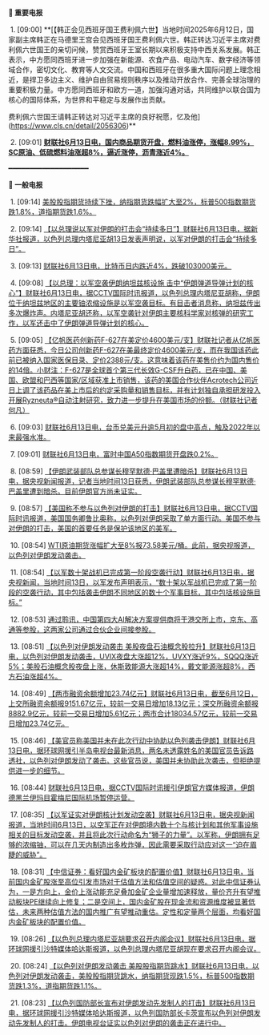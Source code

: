 **🔴 重要电报**

  1. [09:00] **[【韩正会见西班牙国王费利佩六世】当地时间2025年6月12日，国家副主席韩正在马德里王宫会见西班牙国王费利佩六世。韩正转达习近平主席对费利佩六世国王的亲切问候，赞赏西班牙王室长期以来积极支持中西关系发展。韩正表示，中方愿同西班牙进一步加强在新能源、农食产品、电动汽车、数字经济等领域合作，密切文化、教育等人文交流。中国和西班牙在很多重大国际问题上理念相近，是捍卫多边主义、维护自由贸易规则秩序以及推动开放合作、完善全球治理的重要积极力量。中方愿同西班牙和欧方一道，加强沟通对话，共同维护以联合国为核心的国际体系，为世界和平稳定与发展作出贡献。

费利佩六世国王请韩正转达对习近平主席的良好祝愿，忆及他](https://www.cls.cn/detail/2056306)**

  2. [09:01] **[财联社6月13日电，国内商品期货开盘，燃料油涨停，涨幅8.99%，SC原油、低硫燃料油涨超8%，逼近涨停，沥青涨近4%。](https://www.cls.cn/detail/2056316)**

━━━━━━━━━━━━━━━━━━━

**📰 一般电报**

  1. [09:14] [美股股指期货持续下挫，纳指期货跌幅扩大至2%，标普500指数期货跌1.8%，道指期货跌1.6%。](https://www.cls.cn/detail/2056351)

  2. [09:14] [【以总理说以军对伊朗的打击会“持续多日”】财联社6月13日电，据新华社报道，以色列总理内塔尼亚胡13日发表声明说，以军对伊朗的打击会“持续多日”。](https://www.cls.cn/detail/2056350)

  3. [09:13] [财联社6月13日电，比特币日内跌近4%，跌破103000美元。](https://www.cls.cn/detail/2056349)

  4. [09:08] [【以总理：以军空袭伊朗纳坦兹核设施 击中“伊朗弹道导弹计划的核心”】财联社6月13日电，据CCTV国际时讯报道，以色列总理内塔尼亚胡称，伊朗位于纳坦兹地区的主要铀浓缩设施是以军空袭目标。有目击者消息称，纳坦兹传出多次爆炸声。内塔尼亚胡还称，以军空袭针对伊朗主要核科学家对核弹的研究工作，以军还击中了伊朗弹道导弹计划的核心。](https://www.cls.cn/detail/2056336)

  5. [09:05] [【亿帆医药创新药F-627在美定价4600美元/支】财联社记者从亿帆医药方面获悉，今日公司创新药F-627在美最终定价4600美元/支，而在我国该药此前已被纳入国家医保目录、定价2388元/支。这意味着该药在美售价约为国内售价的14倍。小财注：F-627是全球首个第三代长效G-CSF升白药，已在中国、美国、欧盟和巴西等国家/区域获准上市销售，该药的美国合作伙伴Acrotech公司近日上调了该药品在美上市后的约定采购量和销售目标，并有计划独自承担研发投入开展Ryzneuta®自动注射研究，致力进一步提升在美国市场的份额。（财联社记者何凡）](https://www.cls.cn/detail/2056304)

  6. [09:03] [财联社6月13日电，台币兑美元升逾5月初的盘中高点，触及2022年以来最强水准。](https://www.cls.cn/detail/2056323)

  7. [09:01] [财联社6月13日电，富时中国A50指数期货开盘跌0.2%。](https://www.cls.cn/detail/2056320)

  8. [08:59] [【伊朗武装部队总参谋长穆罕默德·巴盖里遭暗杀】财联社6月13日电，据央视新闻报道，记者当地时间13日获悉，伊朗武装部队总参谋长穆罕默德·巴盖里遭到暗杀。目前伊朗官方尚未证实。](https://www.cls.cn/detail/2056305)

  9. [08:57] [【美国称不参与以色列对伊朗的打击】财联社6月13日电，据CCTV国际时讯报道，美国国务卿鲁比奥称，以色列对伊朗采取了单方面行动。美国不参与对伊朗的打击，美国的首要任务是保护该地区的美军。](https://www.cls.cn/detail/2056303)

  10. [08:54] [WTI原油期货涨幅扩大至8%报73.58美元/桶。此前，据央视报道，以色列对伊朗发动袭击。](https://www.cls.cn/detail/2056300)

  11. [08:54] [【以军数十架战机已完成第一阶段空袭行动】财联社6月13日电，据央视新闻，当地时间13日，以军发布声明表示，“数十架以军战机已完成了第一阶段的空袭行动，其中包括袭击伊朗不同地区的数十个军事目标，其中包括核设施目标。”](https://www.cls.cn/detail/2056298)

  12. [08:53] [通过聆讯，中国第四大AI解决方案提供商将于港交所上市，京东、高通等参股，这两家公司通过合伙企业间接参股。](https://www.cls.cn/detail/2056277)

  13. [08:51] [【以色列对伊朗发动袭击 美股夜盘石油概念股拉升】财联社6月13日电，以色列对伊朗发动袭击，UVIX夜盘大涨超12%，UVXY涨近9%，SQQQ涨近5%；美股石油概念股夜盘上涨，休斯敦能源大涨超14%，戴文能源涨超8%，西方石油涨超4%。](https://www.cls.cn/detail/2056296)

  14. [08:49] [【两市融资余额增加23.74亿元】财联社6月13日电，截至6月12日，上交所融资余额报9151.67亿元，较前一交易日增加18.13亿元；深交所融资余额报8882.9亿元，较前一交易日增加5.61亿元；两市合计18034.57亿元，较前一交易日增加23.74亿元。](https://www.cls.cn/detail/2056292)

  15. [08:46] [【美官员称美国并未在此次行动中协助以色列袭击伊朗】财联社6月13日电，据环球网援引半岛电视台最新消息，两名未透露姓名的美国官员告诉路透社，以色列对伊朗发动了袭击。这些官员说，美国并未协助此次袭击，但拒绝提供进一步的细节。](https://www.cls.cn/detail/2056273)

  16. [08:44] [财联社6月13日电，据CCTV国际时讯援引伊朗官方媒体报道，伊朗德黑兰伊玛目霍梅尼国际机场暂停运营。](https://www.cls.cn/detail/2056274)

  17. [08:35] [【以军证实对伊朗核计划发动空袭】财联社6月13日电，据央视新闻报道，当地时间6月13日，以空军正在对伊朗境内数十个与核计划和其他军事设施相关的目标发动空袭，并且将此次行动命名为“狮子的力量”。以军称，伊朗拥有足够的浓缩铀，可以在几天内制造出多枚炸弹，因此需要采取行动应对这一“迫在眉睫的威胁”。](https://www.cls.cn/detail/2056270)

  18. [08:31] [【中信证券：看好国内金矿板块的配置价值】财联社6月13日电，当前国内金矿股涨至高位引发市场对于估值方法和估值空间的疑惑。对此中信证券认为，一是方向上，金价上涨动能充足叠加金矿企业量增加速释放，量价齐升有望推动板块PE继续向上修复；二是空间上，国内金矿股在现金流和资源维度被显著低估，未来两种估值方法的国内推广有望推动重估。定性和定量两个层面，均看好国内金矿板块的配置价值。](https://www.cls.cn/detail/2056264)

  19. [08:26] [【以色列总理内塔尼亚胡要求召开内阁会议】财联社6月13日电，据环球网援引沙特媒体哈达斯报道，以色列总理内塔尼亚胡现在要求召开内阁会议。](https://www.cls.cn/detail/2056260)

  20. [08:24] [【以色列对伊朗发动袭击 美股股指期货跳水】财联社6月13日电，以色列对伊朗发动袭击，美股股指期货跳水，纳指期货现跌1.5%，标普500指数期货跌1.3%，道指期货跌1.1%。](https://www.cls.cn/detail/2056258)

  21. [08:23] [【以色列国防部长宣布对伊朗发动先发制人的打击】财联社6月13日电，据环球网援引沙特媒体哈达斯报道，以色列国防部长卡茨宣布以色列对伊朗发动先发制人的打击。伊朗电视台证实以色列对伊朗的袭击正在进行中。](https://www.cls.cn/detail/2056257)

